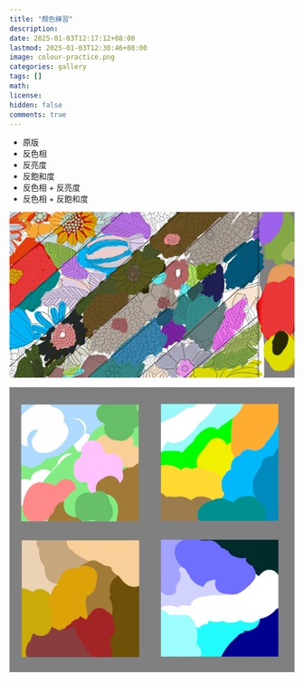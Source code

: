 ```yaml
---
title: "顏色練習"
description: 
date: 2025-01-03T12:17:12+08:00
lastmod: 2025-01-03T12:30:46+08:00
image: colour-practice.png
categories: gallery
tags: []
math: 
license: 
hidden: false
comments: true
---
```


- 原版
- 反色相
- 反亮度
- 反飽和度
- 反色相 + 反亮度
- 反色相 + 反飽和度

![flower-repaint](colour-practice.png)


![four-season](four-season.png)

